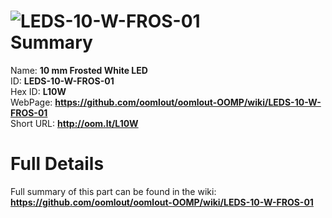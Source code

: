 
![LEDS-10-W-FROS-01](https://github.com/oomlout/oomlout-OOMP/blob/master/parts/LEDS-10-W-FROS-01/LEDS-10-W-FROS-01_420.jpg)   
Summary
=================
  
Name: __10 mm Frosted White LED__    
ID: __LEDS-10-W-FROS-01__   
Hex ID: __L10W__   
WebPage: __https://github.com/oomlout/oomlout-OOMP/wiki/LEDS-10-W-FROS-01__   
Short URL: __http://oom.lt/L10W__   

Full Details
==========================
Full summary of this part can be found in the wiki:   
__https://github.com/oomlout/oomlout-OOMP/wiki/LEDS-10-W-FROS-01__    

